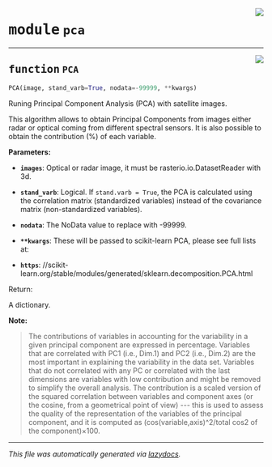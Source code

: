 <!-- markdownlint-disable -->

<a href="https://github.com/yotarazona/scikit-eo/blob/main/scikeo/pca.py#L0"><img align="right" style="float:right;" src="https://img.shields.io/badge/-source-cccccc?style=flat-square"></a>

# <kbd>module</kbd> `pca`





---

<a href="https://github.com/yotarazona/scikit-eo/blob/main/scikeo/pca.py#L9"><img align="right" style="float:right;" src="https://img.shields.io/badge/-source-cccccc?style=flat-square"></a>

## <kbd>function</kbd> `PCA`

```python
PCA(image, stand_varb=True, nodata=-99999, **kwargs)
```

Runing Principal Component Analysis (PCA) with satellite images. 

This algorithm allows to obtain Principal Components from images either radar or optical coming from different spectral sensors. It is also possible to obtain the contribution (%)  of each variable. 



**Parameters:**
 


 - <b>`images`</b>:  Optical or radar image, it must be rasterio.io.DatasetReader with 3d. 


 - <b>`stand_varb`</b>:  Logical. If ``stand.varb = True``, the PCA is calculated using the correlation   matrix (standardized variables) instead of the covariance matrix   (non-standardized variables).  


 - <b>`nodata`</b>:  The NoData value to replace with -99999. 


 - <b>`**kwargs`</b>:  These will be passed to scikit-learn PCA, please see full lists at: 
 - <b>`https`</b>: //scikit-learn.org/stable/modules/generated/sklearn.decomposition.PCA.html 

Return: 

A dictionary. 



**Note:**

> The contributions of variables in accounting for the variability in a given principal component are expressed in percentage. Variables that are correlated with PC1 (i.e., Dim.1) and PC2 (i.e., Dim.2) are the most important in explaining the variability in the data set. Variables that do not correlated with any PC or correlated with the last dimensions are variables with low contribution and might be removed to simplify the overall analysis. The contribution is a scaled version of the squared correlation between variables and component axes (or the cosine, from a geometrical point of view) --- this is used to assess the quality of the representation of the variables of the principal component, and it is computed as (cos(variable,axis)^2/total cos2 of the component)×100. 




---

_This file was automatically generated via [lazydocs](https://github.com/ml-tooling/lazydocs)._
